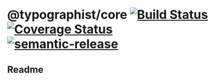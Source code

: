 # @typographist/core [![Build Status](https://travis-ci.org/typographist/core.svg?branch=master)](https://travis-ci.org/typographist/core) [![Coverage Status](https://coveralls.io/repos/github/typographist/core/badge.svg?branch=master)](https://coveralls.io/github/typographist/core?branch=master) [![semantic-release](https://img.shields.io/badge/%20%20%F0%9F%93%A6%F0%9F%9A%80-semantic--release-e10079.svg)](https://github.com/semantic-release/semantic-release)

## Readme
